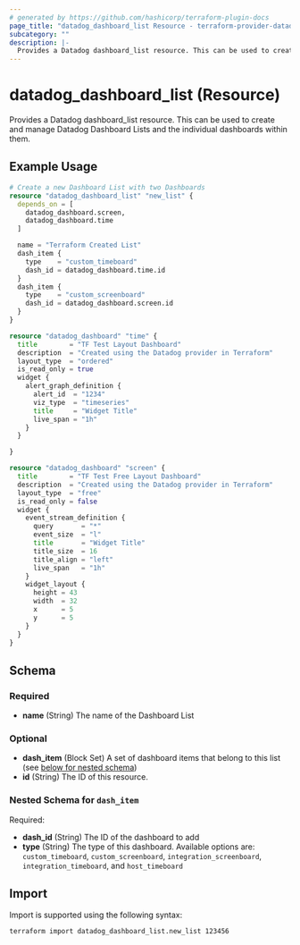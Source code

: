 ```yaml
---
# generated by https://github.com/hashicorp/terraform-plugin-docs
page_title: "datadog_dashboard_list Resource - terraform-provider-datadog"
subcategory: ""
description: |-
  Provides a Datadog dashboard_list resource. This can be used to create and manage Datadog Dashboard Lists and the individual dashboards within them.
---
```


# datadog_dashboard_list (Resource)

Provides a Datadog dashboard_list resource. This can be used to create and manage Datadog Dashboard Lists and the individual dashboards within them.

## Example Usage

```terraform
# Create a new Dashboard List with two Dashboards
resource "datadog_dashboard_list" "new_list" {
  depends_on = [
    datadog_dashboard.screen,
    datadog_dashboard.time
  ]

  name = "Terraform Created List"
  dash_item {
    type    = "custom_timeboard"
    dash_id = datadog_dashboard.time.id
  }
  dash_item {
    type    = "custom_screenboard"
    dash_id = datadog_dashboard.screen.id
  }
}

resource "datadog_dashboard" "time" {
  title        = "TF Test Layout Dashboard"
  description  = "Created using the Datadog provider in Terraform"
  layout_type  = "ordered"
  is_read_only = true
  widget {
    alert_graph_definition {
      alert_id  = "1234"
      viz_type  = "timeseries"
      title     = "Widget Title"
      live_span = "1h"
    }
  }

}

resource "datadog_dashboard" "screen" {
  title        = "TF Test Free Layout Dashboard"
  description  = "Created using the Datadog provider in Terraform"
  layout_type  = "free"
  is_read_only = false
  widget {
    event_stream_definition {
      query       = "*"
      event_size  = "l"
      title       = "Widget Title"
      title_size  = 16
      title_align = "left"
      live_span   = "1h"
    }
    widget_layout {
      height = 43
      width  = 32
      x      = 5
      y      = 5
    }
  }
}
```

<!-- schema generated by tfplugindocs -->
## Schema

### Required

- **name** (String) The name of the Dashboard List

### Optional

- **dash_item** (Block Set) A set of dashboard items that belong to this list (see [below for nested schema](#nestedblock--dash_item))
- **id** (String) The ID of this resource.

<a id="nestedblock--dash_item"></a>
### Nested Schema for `dash_item`

Required:

- **dash_id** (String) The ID of the dashboard to add
- **type** (String) The type of this dashboard. Available options are: `custom_timeboard`, `custom_screenboard`, `integration_screenboard`, `integration_timeboard`, and `host_timeboard`

## Import

Import is supported using the following syntax:

```shell
terraform import datadog_dashboard_list.new_list 123456
```
